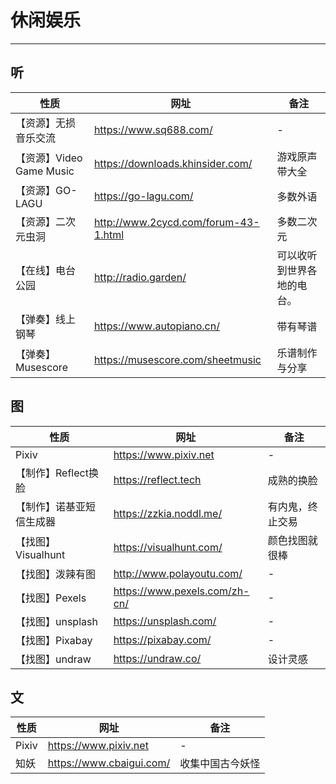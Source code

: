 # 休闲娱乐

---

## 听

| 性质                 | 网址                                 | 备注                       |
| -------------------- | ------------------------------------ | -------------------------- |
| 【资源】无损音乐交流 | https://www.sq688.com/               | -                          |
| 【资源】Video Game Music | https://downloads.khinsider.com/ | 游戏原声带大全                 |
| 【资源】GO-LAGU      | https://go-lagu.com/                 | 多数外语                   |
| 【资源】二次元虫洞   | http://www.2cycd.com/forum-43-1.html | 多数二次元                 |
| 【在线】电台公园     | http://radio.garden/                 | 可以收听到世界各地的电台。 |
| 【弹奏】线上钢琴     | https://www.autopiano.cn/            | 带有琴谱                   |
| 【弹奏】Musescore     | https://musescore.com/sheetmusic | 乐谱制作与分享                   |



## 图

| 性质                     | 网址                          | 备注             |
| ------------------------ | ----------------------------- | ---------------- |
| Pixiv                    | https://www.pixiv.net         | -                |
| 【制作】Reflect换脸      | https://reflect.tech          | 成熟的换脸       |
| 【制作】诺基亚短信生成器 | https://zzkia.noddl.me/       | 有内鬼，终止交易 |
| 【找图】Visualhunt       | https://visualhunt.com/       | 颜色找图就很棒   |
| 【找图】泼辣有图         | http://www.polayoutu.com/     | -                |
| 【找图】Pexels           | https://www.pexels.com/zh-cn/ | -                |
| 【找图】unsplash         | https://unsplash.com/         | -                |
| 【找图】Pixabay          | https://pixabay.com/          | -                |
| 【找图】undraw           | https://undraw.co/            | 设计灵感         |



## 文

| 性质  | 网址                     | 备注             |
| ----- | ------------------------ | ---------------- |
| Pixiv | https://www.pixiv.net    | -                |
| 知妖  | https://www.cbaigui.com/ | 收集中国古今妖怪 |
